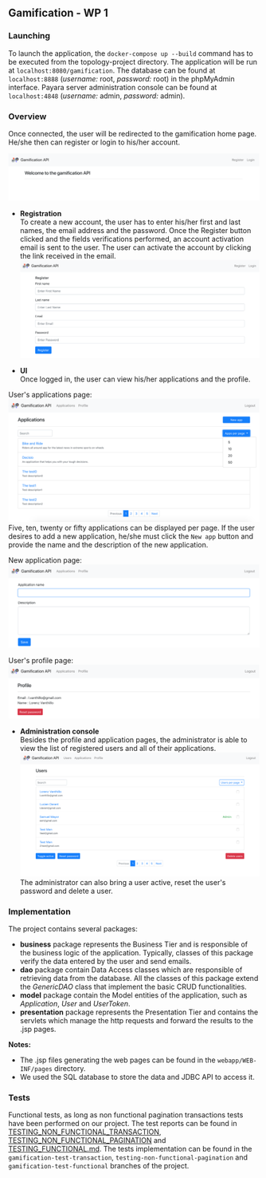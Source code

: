 ## Gamification - WP 1

### Launching  
To launch the application, the `docker-compose up --build` command has to be executed from the topology-project directory. The application will be run at `localhost:8080/gamification`. The database can be found at `localhost:8888` (_username:_ root, _password:_ root) in the phpMyAdmin interface. Payara server administration console can be found at `localhost:4848` (_username:_ admin, _password:_ admin).

### Overview  
Once connected, the user will be redirected to the gamification home page. He/she then can register or login to his/her account.  

![](img/homepage.png)  

* __Registration__  
To create a new account, the user has to enter his/her first and last names, the email address and the password. Once the Register button clicked and the fields verifications performed, an account activation email is sent to the user. The user can activate the account by clicking the link received in the email.
![](img/registration.png)  

* __UI__  
Once logged in, the user can view his/her applications and the profile.  

 User's applications page:
 ![](img/user-applications.png)  
 Five, ten, twenty or fifty applications can be displayed per page. If the user desires to add a new application, he/she must click the `New app` button and provide the name and the description of the new application.  

 New application page:  
 ![](img/new-app.png)

 User's profile page:   
 ![](img/user-profile.png)
* __Administration console__   
Besides the profile and application pages, the administrator is able to view the list of registered users and all of their applications.  
![](img/admin-users.png)  
The administrator can also bring a user active, reset the user's password and delete a user.


### Implementation  
The project contains several packages:   
* __business__ package represents the Business Tier  and is responsible of the business logic of the application. Typically, classes of this package verify the data entered by the user and send emails.  
* __dao__ package contain Data Access classes which are responsible of retrieving data from the database. All the classes of this package extend the _GenericDAO_ class that implement the basic CRUD functionalities.  
* __model__ package contain the Model entities of the application, such as _Application_, _User_ and _UserToken_.
* __presentation__ package represents the Presentation Tier and contains the servlets which manage the http requests and forward the results to the .jsp pages.  

__Notes:__  
* The .jsp files generating the web pages can be found in the `webapp/WEB-INF/pages` directory.  
* We used the SQL database to store the data and JDBC API to access it.


### Tests  
Functional tests, as long as non functional pagination transactions tests have been performed on our project. The test reports can be found in [TESTING_NON_FUNCTIONAL_TRANSACTION](https://github.com/YOLOctopus/Teaching-HEIGVD-AMT-2018-Project/tree/master/TESTING_NON_FUNCTIONAL_TRANSACTIONS), [TESTING_NON_FUNCTIONAL_PAGINATION](https://github.com/YOLOctopus/Teaching-HEIGVD-AMT-2018-Project/tree/master/TESTING_NON_FUNCTIONAL_PAGINATION) and [TESTING_FUNCTIONAL.md](https://github.com/YOLOctopus/Teaching-HEIGVD-AMT-2018-Project/blob/master/TESTING_FUNCTIONAL.md). The tests implementation can be found in the `gamification-test-transaction`, `testing-non-functional-pagination` and `gamification-test-functional` branches of the project.
